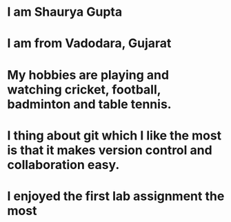 # I am Shaurya Gupta
# I am from Vadodara, Gujarat
# My hobbies are playing and watching cricket, football, badminton and table tennis.

# I thing about git which I like the most is that it makes version control and collaboration easy.

# I enjoyed the first lab assignment the most
